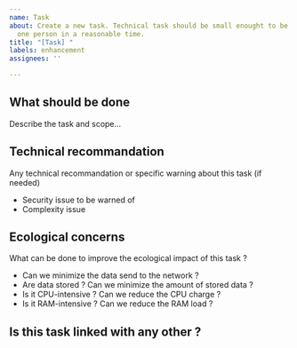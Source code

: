 ```yaml
---
name: Task
about: Create a new task. Technical task should be small enought to be done by only
  one person in a reasonable time.
title: "[Task] "
labels: enhancement
assignees: ''

---
```


## What should be done 
Describe the task and scope...

## Technical recommandation
Any technical recommandation or specific warning about this task (if needed)
- Security issue to be warned of 
- Complexity issue

## Ecological concerns
What can be done to improve the ecological impact of this task ?
- Can we minimize the data send to the network ? 
- Are data stored ? Can we minimize the amount of stored data ?
- Is it CPU-intensive ? Can we reduce the CPU charge ?
- Is it RAM-intensive ? Can we reduce the RAM load ?

## Is this task linked with any other ?
